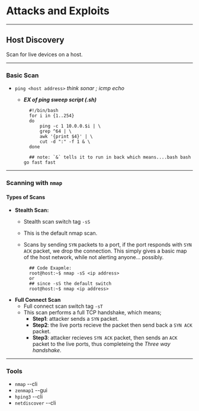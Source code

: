# Attacks and Exploits
---
## **Host Discovery**
Scan for live devices on a host.

---
### **Basic Scan**
- `ping <host address>` *think sonar ; icmp echo*
    - ***EX of ping sweep script (.sh)***

            #!/bin/bash
            for i in {1..254} 
            do
                ping -c 1 10.0.0.$i | \
                grep ^64 | \
                awk '{print $4}' | \
                cut -d ":" -f 1 & \
            done 

            ## note: `&` tells it to run in back which means....bash bash go fast fast
---
### **Scanning with `nmap`**

#### **Types of Scans**
- **Stealth Scan:**
    - Stealth scan switch tag `-sS`
    - This is the default nmap scan.
    - Scans by sending `SYN` packets to a port, if the port responds with `SYN ACK` packet, we drop the connection. This simply gives a basic map of the host network, while not alerting anyone... possibly.

            ## Code Exapmle:
            root@host:~$ nmap -sS <ip address>
            or
            ## since -sS the default switch
            root@host:~$ nmap <ip address>

- **Full Connect Scan**
    - Full connect scan switch tag `-sT`
    - This scan performs a full TCP handshake, which means; 
        - **Step1**: attacker sends a `SYN` packet.
        - **Step2**: the live ports recieve the packet then send back a `SYN ACK` packet.
        - **Step3**: attacker recieves `SYN ACK` packet, then sends an `ACK` packet to the live ports, thus completeing the *Three way handshake*.

---
### **Tools**
- `nmap` --cli
- `zenmap1` --gui
- `hping3` --cli
- `netdiscover` --cli